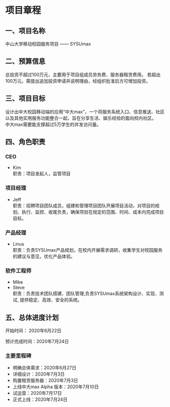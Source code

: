 # 项目章程

## 一、项目名称
中山大学移动校园服务项目 —— SYSUmax  

## 二、预算信息
总投资不超过100万元，主要用于项目组成员劳务费、服务器租赁费用。
若超出100万元，需提出追加投资申请并说明理由，经组织批准后方可增加投资。

## 三、项目目标
设计出中大校园移动端的应用“中大max”，一个将服务系统入口、信息推送、社区以及其他实用服务功能整合一起，旨在分享生活、娱乐经验的面向校内社区。  
中大max需要能支撑超过5万学生的并发访问量。

## 四、角色职责
### CEO
- Kim  
职责：项目发起人，监管项目

### 项目经理
- Jeff  
职责：招聘项目团队成员，组建和管理项目团队开展项目活动，对项目的规划、执行、监控、收尾负责，确保项目在规定的范围、时间、成本内完成项目目标。

### 产品经理
- Linus  
职责：负责SYSUmax产品规划，在校内开展需求调研，收集学生对校园服务的建议与意见，优化产品体验。

### 软件工程师
- Mike  
- Steve  
职责：负责技术团队搭建、团队管理,负责SYSUmax系统架构设计、实现、测试, 提供稳定、高效、安全的系统。

## 五、总体进度计划
开始时间： 2020年6月22日

预计完成时间：2020年7月24日

### 主要里程碑
- 明确总体需求：2020年6月27日
- 详细设计：2020年7月3日
- 购置租赁服务器：2020年7月3日
- 上线中大max Alpha 版本：2020年7月10日
- 试运营：2020年7月17日
- 正式上线：2020年7月24日
